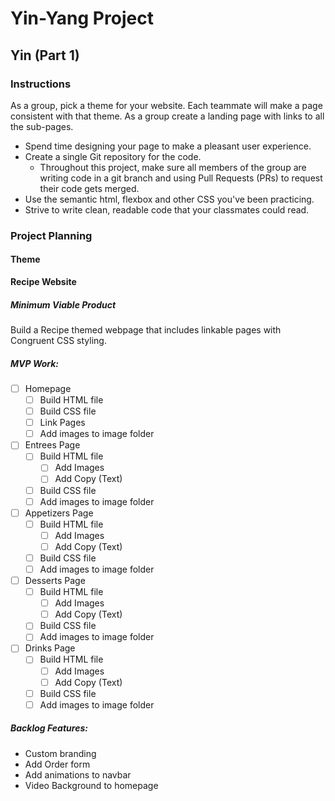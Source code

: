 # Yin-Yang Project

## Yin (Part 1)

### Instructions

As a group, pick a theme for your website. Each teammate will make a page consistent with that theme. As a group create a landing page with links to all the sub-pages.

* Spend time designing your page to make a pleasant user experience.
* Create a single Git repository for the code.
  * Throughout this project, make sure all members of the group are writing code in a git branch and using Pull Requests (PRs) to request their code gets merged.
* Use the semantic html, flexbox and other CSS you've been practicing.
* Strive to write clean, readable code that your classmates could read.

### Project Planning

#### Theme

**Recipe Website**

##### Minimum Viable Product

Build a Recipe themed webpage that includes linkable pages with Congruent CSS styling. 

##### MVP Work:

* [ ] Homepage
  * [ ] Build HTML file
  * [ ] Build CSS file
  * [ ] Link Pages
  * [ ] Add images to image folder
* [ ] Entrees Page
  * [ ] Build HTML file
    * [ ] Add Images
    * [ ] Add Copy (Text)
  * [ ] Build CSS file
  * [ ] Add images to image folder
* [ ] Appetizers Page
  * [ ] Build HTML file
    * [ ] Add Images
    * [ ] Add Copy (Text)
  * [ ] Build CSS file
  * [ ] Add images to image folder
* [ ] Desserts Page
  * [ ] Build HTML file
    * [ ] Add Images
    * [ ] Add Copy (Text)
  * [ ] Build CSS file
  * [ ] Add images to image folder
* [ ] Drinks Page
  * [ ] Build HTML file
    * [ ] Add Images
    * [ ] Add Copy (Text)
  * [ ] Build CSS file
  * [ ] Add images to image folder

##### Backlog Features:

* Custom branding
* Add Order form
* Add animations to navbar
* Video Background to homepage
